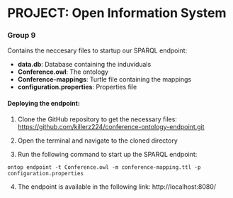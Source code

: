 # PROJECT: Open Information System

### Group 9

Contains the neccesary files to startup our SPARQL endpoint:

- **data.db**: Database containing the induviduals
- **Conference.owl**: The ontology
- **Conference-mappings**: Turtle file containing the mappings
- **configuration.properties**: Properties file


#### Deploying the endpoint:
1.	Clone the GitHub repository to get the necessary files:
https://github.com/killerz224/conference-ontology-endpoint.git

2.	Open the terminal and navigate to the cloned directory

3.	Run the following command to start up the SPARQL endpoint:

```
ontop endpoint -t Conference.owl -m conference-mapping.ttl -p configuration.properties
```

4.	The endpoint is available in the following link:
http://localhost:8080/
